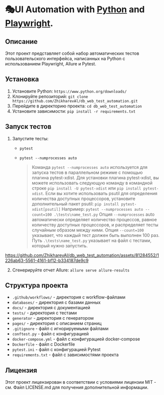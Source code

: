 # 🎭UI Automation with [Python](https://www.python.org/) and [Playwright](https://playwright.dev/python/).

## Описание

Этот проект представляет собой набор автоматических тестов пользовательского интерфейса, написанных на Python с использованием Playwright, Allure и Pytest.

## Установка

1. Установите Python: `https://www.python.org/downloads/`
2. Клонируйте репозиторий: `git clone https://github.com/ZhikharevAl/db_web_test_automation.git`
3. Перейдите в директорию проекта: `cd db_web_test_automation`
4. Установите зависимости: `pip install -r requirements.txt`

## Запуск тестов 

1. Запустите тесты: 
   - `pytest`
   - `pytest --numprocesses auto`
   
     > Команда `pytest --numprocesses auto` используется для запуска тестов в параллельном режиме с помощью плагина pytest-xdist.
     Для установки плагина pytest-xdist, вы можете использовать следующую команду в командной строке
     `pip install -U pytest-xdist` или `pip install pytest-xdist`. Если вы хотите использовать psutil для определения количества доступных процессоров, установите дополнительный пакет psutil:
     `pip install pytest-xdist[psutil]` Например: `pytest --numprocesses auto --count=100 .\tests\name_test.py`  Опция `--numprocesses` auto автоматически определяет количество процессов, равное количеству доступных процессоров, и распределяет тесты случайным образом между ними. Опция `--count=100` указывает, что каждый тест должен быть выполнен 100 раз. Путь `.\tests\name_test.py` указывает на файл с тестами, который нужно запустить.
     

https://github.com/ZhikharevAl/db_web_test_automation/assets/81284552/1226ab63-5561-4161-bf12-b334187de9c9


2. Сгенерируйте отчет Allure: `allure serve allure-results`

## Структура проекта

- `.github/workflows/` - директория с workflow-файлами
- `databases/` - директория с базами данных
- `docs/` - директория с документацией
- `tests/` - директория с тестами
- `generator` - директория с генератором
- `pages/` - директория с описанием страниц
- `.gitignore` - файл с игнорируемыми файлами
- `conftest.py` - файл с конфигурацией
- `docker-compose.yml` - файл с конфигурацией docker-compose
- `Dockerfile` - файл с Dockerfile
- `pytest.ini` - файл с конфигурацией Pytest
- `requirements.txt` - файл с зависимостями проекта



## Лицензия

Этот проект лицензирован в соответствии с условиями лицензии MIT - см. Файл LICENSE.md для получения дополнительной информации.
